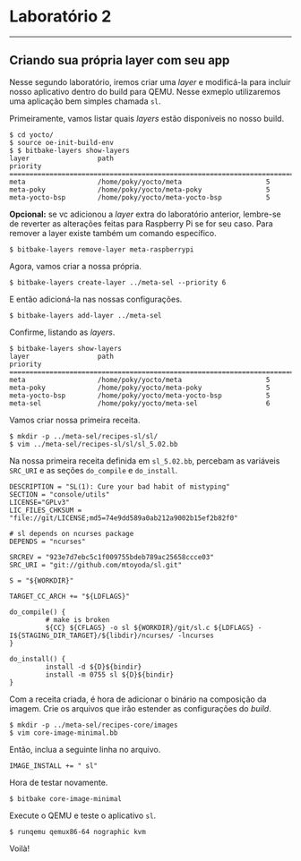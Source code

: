 # Laboratório 2
---------------

## Criando sua própria layer com seu app

Nesse segundo laboratório, iremos criar uma *layer* e modificá-la para incluir nosso aplicativo dentro do build para QEMU. Nesse exmeplo utilizaremos uma aplicação bem simples chamada `sl`.

Primeiramente, vamos listar quais *layers* estão disponíveis no nosso build.

    $ cd yocto/
    $ source oe-init-build-env
    $ $ bitbake-layers show-layers
    layer                 path                                      priority
    ==========================================================================
    meta                  /home/poky/yocto/meta                     5
    meta-poky             /home/poky/yocto/meta-poky                5
    meta-yocto-bsp        /home/poky/yocto/meta-yocto-bsp           5
    
**Opcional:** se vc adicionou a *layer* extra do laboratório anterior, lembre-se de reverter as alterações feitas para Raspberry Pi se for seu caso. Para remover a layer existe também um comando específico.

    $ bitbake-layers remove-layer meta-raspberrypi
    
Agora, vamos criar a nossa própria.

    $ bitbake-layers create-layer ../meta-sel --priority 6
    
E então adicioná-la nas nossas configurações.

    $ bitbake-layers add-layer ../meta-sel
    
Confirme, listando as *layers*.

    $ bitbake-layers show-layers
    layer                 path                                      priority
    ==========================================================================
    meta                  /home/poky/yocto/meta                     5
    meta-poky             /home/poky/yocto/meta-poky                5
    meta-yocto-bsp        /home/poky/yocto/meta-yocto-bsp           5
    meta-sel              /home/poky/yocto/meta-sel                 6
    
Vamos criar nossa primeira receita.

    $ mkdir -p ../meta-sel/recipes-sl/sl/
    $ vim ../meta-sel/recipes-sl/sl/sl_5.02.bb
    
Na nossa primeira receita definida em `sl_5.02.bb`, percebam as variáveis `SRC_URI` e as seções `do_compile` e `do_install`.

    DESCRIPTION = "SL(1): Cure your bad habit of mistyping"
    SECTION = "console/utils"
    LICENSE="GPLv3"
    LIC_FILES_CHKSUM = "file://git/LICENSE;md5=74e9dd589a0ab212a9002b15ef2b82f0"
    
    # sl depends on ncurses package
    DEPENDS = "ncurses"
    
    SRCREV = "923e7d7ebc5c1f009755bdeb789ac25658ccce03"
    SRC_URI = "git://github.com/mtoyoda/sl.git"
    
    S = "${WORKDIR}"
    
    TARGET_CC_ARCH += "${LDFLAGS}"
    
    do_compile() {
             # make is broken
             ${CC} ${CFLAGS} -o sl ${WORKDIR}/git/sl.c ${LDFLAGS} -I${STAGING_DIR_TARGET}/${libdir}/ncurses/ -lncurses
    }
    
    do_install() {
             install -d ${D}${bindir}
             install -m 0755 sl ${D}${bindir}
    }
    
Com a receita criada, é hora de adicionar o binário na composição da imagem. Crie os arquivos que irão estender as configurações do *build*.

    $ mkdir -p ../meta-sel/recipes-core/images
    $ vim core-image-minimal.bb
    
Então, inclua a seguinte linha no arquivo.

    IMAGE_INSTALL += " sl"
    
Hora de testar novamente.

    $ bitbake core-image-minimal
    
Execute o QEMU e teste o aplicativo `sl`.

    $ runqemu qemux86-64 nographic kvm
    
Voilà!
